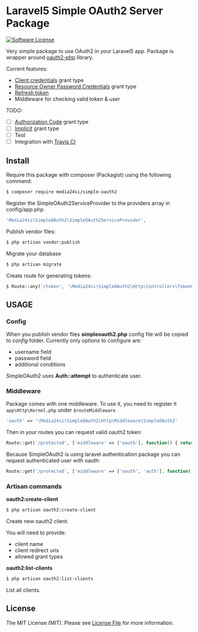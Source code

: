 # Laravel5 Simple OAuth2 Server Package

[![Software License](https://img.shields.io/badge/license-MIT-brightgreen.svg?style=flat-square)](LICENSE)

Very simple package to use OAuth2 in your Laravel5 app. Package is wrapper around [oauth2-php](https://github.com/FriendsOfSymfony/oauth2-php) library.

Current features:
- [Client credentials](https://tools.ietf.org/html/rfc6749#section-1.3.4) grant type
- [Resource Owner Password Credentials](https://tools.ietf.org/html/rfc6749#section-1.3.3)  grant type
- [Refresh token](https://tools.ietf.org/html/rfc6749#section-1.5)
- Middleware for checking valid token & user

TODO:
- [ ] [Authorization Code](https://tools.ietf.org/html/rfc6749#section-1.3.1)  grant type
- [ ] [Implicit](https://tools.ietf.org/html/rfc6749#section-1.3.2) grant type
- [ ] Test
- [ ] Integration with [Travis CI](https://travis-ci.org/)

## Install

Require this package with composer (Packagist) using the following command:

``` bash
$ composer require media24si/simple-oauth2
```

Register the SimpleOAuth2ServiceProvider to the providers array in config/app.php

``` php
'Media24si\SimpleOAuth2\SimpleOAuth2ServiceProvider',
```

Publish vendor files:
``` bash
$ php artisan vendor:publish
```

Migrate your database
``` bash
$ php artisan migrate
```

Create route for generating tokens:
``` php
$ Route::any('/token', '\Media24si\SimpleOAuth2\Http\Controllers\TokenController@token');
```

## USAGE

### Config
When you publish vendor files **simpleoauth2.php** config file will be copied to *config* folder.
Currently only options to configure are:
- username field
- password field
- additional conditions

SimpleOAuth2 uses **Auth::attempt** to authenticate user. 

### Middleware
Package comes with one middleware. To use it, you need to register it `app\Http\Kernel.php` under `$routeMiddleware`
``` php
'oauth' => '\Media24si\SimpleOAuth2\Http\Middleware\SimpleOAuth2'
```

Then in your routes you can request valid oauth2 token:
``` php
Route::get('/protected', ['middleware' => ['oauth'], function() { return 'Protected resource'; }]);
```
Because SimpleOAuth2 is using laravel authentication package you can request authenticated user with oauth:
``` php
Route::get('/protected', ['middleware' => ['oauth', 'auth'], function() { return 'Protected resource with valid user'; }]);
```

### Artisan commands

**oauth2:create-client**

``` bash
$ php artisan oauth2:create-client
```
Create new oauth2 client.

You will need to provide:
- client name
- client redirect uris
- allowed grant types

**oauth2:list-clients**
``` bash
$ php artisan oauth2:list-clients
```
List all clients.


## License

The MIT License (MIT). Please see [License File](LICENSE.md) for more information.
